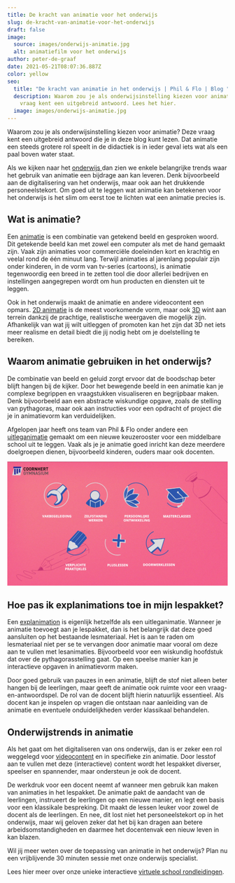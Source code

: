 ```yaml
---
title: De kracht van animatie voor het onderwijs
slug: de-kracht-van-animatie-voor-het-onderwijs
draft: false
image:
  source: images/onderwijs-animatie.jpg
  alt: animatiefilm voor het onderwijs
author: peter-de-graaf
date: 2021-05-21T08:07:36.887Z
color: yellow
seo:
  title: "De kracht van animatie in het onderwijs | Phil & Flo | Blog "
  description: Waarom zou je als onderwijsinstelling kiezen voor animatie? Deze
    vraag kent een uitgebreid antwoord. Lees het hier.
  image: images/onderwijs-animatie.jpg
---
```

Waarom zou je als onderwijsinstelling kiezen voor animatie? Deze vraag kent een uitgebreid antwoord die je in deze blog kunt lezen. Dat animatie een steeds grotere rol speelt in de didactiek is in ieder geval iets wat als een paal boven water staat.

Als we kijken naar het [onderwijs ](https://www.philenflo.nl/branches/onderwijs-kunst-cultuur/)dan zien we enkele belangrijke trends waar het gebruik van animatie een bijdrage aan kan leveren. Denk bijvoorbeeld aan de digitalisering van het onderwijs, maar ook aan het drukkende personeelstekort. Om goed uit te leggen wat animatie kan betekenen voor het onderwijs is het slim om eerst toe te lichten wat een animatie precies is.

## Wat is animatie?

Een [animatie](https://www.philenflo.nl/oplossingen/animatie-laten-maken/) is een combinatie van getekend beeld en gesproken woord. Dit getekende beeld kan met zowel een computer als met de hand gemaakt zijn. Vaak zijn animaties voor commerciële doeleinden kort en krachtig en veelal rond de één minuut lang. Terwijl animaties al jarenlang populair zijn onder kinderen, in de vorm van tv-series (cartoons), is animatie tegenwoordig een breed in te zetten tool die door allerlei bedrijven en instellingen aangegrepen wordt om hun producten en diensten uit te leggen. 

Ook in het onderwijs maakt de animatie en andere videocontent een opmars. [2D animatie](https://www.philenflo.nl/2d-animatie/) is de meest voorkomende vorm, maar ook [3D](https://www.philenflo.nl/3-d-animatie-laten-maken/) wint aan terrein dankzij de prachtige, realistische weergaven die mogelijk zijn. Afhankelijk van wat jij wilt uitleggen of promoten kan het zijn dat 3D net iets meer realisme en detail biedt die jij nodig hebt om je doelstelling te bereiken.

## Waarom animatie gebruiken in het onderwijs?

De combinatie van beeld en geluid zorgt ervoor dat de boodschap beter blijft hangen bij de kijker. Door het bewegende beeld in een animatie kan je complexe begrippen en vraagstukken visualiseren en begrijpbaar maken. Denk bijvoorbeeld aan een abstracte wiskundige opgave, zoals de stelling van pythagoras, maar ook aan instructies voor een opdracht of project die je in animatievorm kan verduidelijken.

Afgelopen jaar heeft ons team van Phil & Flo onder andere een [uitleganimatie](https://www.philenflo.nl/uitleganimatie-laten-maken/) gemaakt om een nieuwe keuzerooster voor een middelbare school uit te leggen. Vaak als je je animatie goed inricht kan deze meerdere doelgroepen dienen, bijvoorbeeld kinderen, ouders maar ook docenten.

![Iconen in het onderwijs](images/iconen-in-het-onderwijs.jpg)

## Hoe pas ik explanimations toe in mijn lespakket?

Een [explanimation](https://www.philenflo.nl/explanimation-laten-maken/) is eigenlijk hetzelfde als een uitleganimatie. Wanneer je animatie toevoegt aan je lespakket, dan is het belangrijk dat deze goed aansluiten op het bestaande lesmateriaal. Het is aan te raden om lesmateriaal niet per se te vervangen door animatie maar vooral om deze aan te vullen met lesanimaties. Bijvoorbeeld voor een wiskundig hoofdstuk dat over de pythagorasstelling gaat. Op een speelse manier kan je interactieve opgaven in animatievorm maken. 

Door goed gebruik van pauzes in een animatie, blijft de stof niet alleen beter hangen bij de leerlingen, maar geeft de animatie ook ruimte voor een vraag-en-antwoordspel. De rol van de docent blijft hierin natuurlijk essentieel. Als docent kan je inspelen op vragen die ontstaan naar aanleiding van de animatie en eventuele onduidelijkheden verder klassikaal behandelen.

## Onderwijstrends in animatie

Als het gaat om het digitaliseren van ons onderwijs, dan is er zeker een rol weggelegd voor [videocontent](https://www.philenflo.nl/oplossingen/video-laten-maken/) en in specifieke zin animatie. Door lesstof aan te vullen met deze (interactieve) content wordt het lespakket diverser, speelser en spannender, maar ondersteun je ook de docent. 

De werkdruk voor een docent neemt af wanneer men gebruik kan maken van animaties in het lespakket. De animatie pakt de aandacht van de leerlingen, instrueert de leerlingen op een nieuwe manier, en legt een basis voor een klassikale bespreking. Dit maakt de lessen leuker voor zowel de docent als de leerlingen. En nee, dit lost niet het personeelstekort op in het onderwijs, maar wij geloven zeker dat het bij kan dragen aan betere arbeidsomstandigheden en daarmee het docentenvak een nieuw leven in kan blazen.

Wil jij meer weten over de toepassing van animatie in het onderwijs? Plan nu een vrijblijvende 30 minuten sessie met onze onderwijs specialist. 

Lees hier meer over onze unieke interactieve [virtuele school rondleidingen](https://www.philenflo.nl/virtuele-school-rondleiding/).
